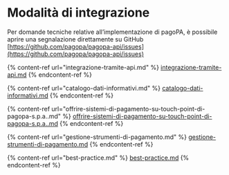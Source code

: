 # Modalità di integrazione

Per domande tecniche relative all’implementazione di pagoPA, è possibile aprire una segnalazione direttamente su GitHub [https://github.com/pagopa/pagopa-api/issues](https://github.com/pagopa/pagopa-api/issues)

{% content-ref url="integrazione-tramite-api.md" %}
[integrazione-tramite-api.md](integrazione-tramite-api.md)
{% endcontent-ref %}

{% content-ref url="catalogo-dati-informativi.md" %}
[catalogo-dati-informativi.md](catalogo-dati-informativi.md)
{% endcontent-ref %}

{% content-ref url="offrire-sistemi-di-pagamento-su-touch-point-di-pagopa-s.p.a..md" %}
[offrire-sistemi-di-pagamento-su-touch-point-di-pagopa-s.p.a..md](offrire-sistemi-di-pagamento-su-touch-point-di-pagopa-s.p.a..md)
{% endcontent-ref %}

{% content-ref url="gestione-strumenti-di-pagamento.md" %}
[gestione-strumenti-di-pagamento.md](gestione-strumenti-di-pagamento.md)
{% endcontent-ref %}

{% content-ref url="best-practice.md" %}
[best-practice.md](best-practice.md)
{% endcontent-ref %}
